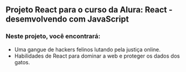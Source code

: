 ## Projeto React para o curso da Alura: React - desemvolvendo com JavaScript

### Neste projeto, você encontrará:

* Uma gangue de hackers felinos lutando pela justiça online.
* Habilidades de React para dominar a web e proteger os dados dos gatos.